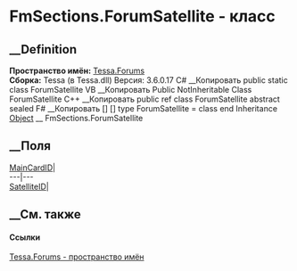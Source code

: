 # FmSections.ForumSatellite - класс
##  __Definition
 **Пространство имён:** [Tessa.Forums](N_Tessa_Forums.htm)  
 **Сборка:** Tessa (в Tessa.dll) Версия: 3.6.0.17
C# __Копировать
     public static class ForumSatellite
VB __Копировать
     Public NotInheritable Class ForumSatellite
C++ __Копировать
     public ref class ForumSatellite abstract sealed
F# __Копировать
     [<AbstractClassAttribute>]
    [<SealedAttribute>]
    type ForumSatellite = class end
Inheritance
    [Object](https://learn.microsoft.com/dotnet/api/system.object) __ FmSections.ForumSatellite
##  __Поля
[MainCardID](F_Tessa_Forums_FmSections_ForumSatellite_MainCardID.htm)|  
---|---  
[SatelliteID](F_Tessa_Forums_FmSections_ForumSatellite_SatelliteID.htm)|  
## __См. также
#### Ссылки
[Tessa.Forums - пространство имён](N_Tessa_Forums.htm)
